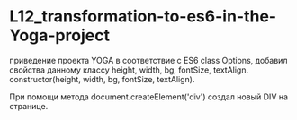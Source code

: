 # L12_transformation-to-es6-in-the-Yoga-project
приведение проекта YOGA в соответствие  с ES6
class Options, добавил свойства данному классу height, width, bg, fontSize, textAlign.
constructor(height, width, bg, fontSize, textAlign).

При помощи метода document.createElement('div') создал новый DIV на странице.

